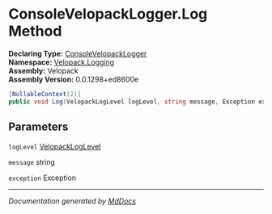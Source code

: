 ﻿<!--  
  <auto-generated>   
    The contents of this file were generated by a tool.  
    Changes to this file may be list if the file is regenerated  
  </auto-generated>   
-->

# ConsoleVelopackLogger.Log Method

**Declaring Type:** [ConsoleVelopackLogger](../index.md)  
**Namespace:** [Velopack.Logging](../../index.md)  
**Assembly:** Velopack  
**Assembly Version:** 0.0.1298+ed8600e

```csharp
[NullableContext(2)]
public void Log(VelopackLogLevel logLevel, string message, Exception exception);
```

## Parameters

`logLevel`  [VelopackLogLevel](../../VelopackLogLevel/index.md)

`message`  string

`exception`  Exception

___

*Documentation generated by [MdDocs](https://github.com/ap0llo/mddocs)*
